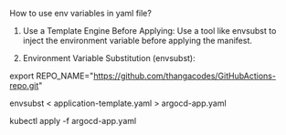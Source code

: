 How to use env variables in yaml file?

1. Use a Template Engine Before Applying:
Use a tool like envsubst to inject the environment variable before applying the manifest.

2. Environment Variable Substitution (envsubst):

export REPO_NAME="https://github.com/thangacodes/GitHubActions-repo.git"

envsubst < application-template.yaml > argocd-app.yaml

kubectl apply -f argocd-app.yaml

